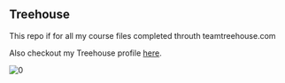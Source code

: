 ## Treehouse

This repo if for all my course files completed throuth teamtreehouse.com 

Also checkout my Treehouse profile [here](https://teamtreehouse.com/alysonla).

![0](https://cloud.githubusercontent.com/assets/5087970/17179765/e95bd5f2-544c-11e6-9d1b-93a149065deb.jpg)
